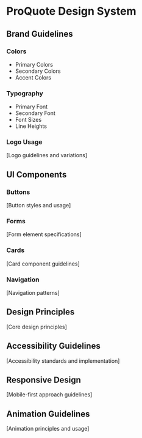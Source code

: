 # ProQuote Design System

## Brand Guidelines
### Colors
- Primary Colors
- Secondary Colors
- Accent Colors

### Typography
- Primary Font
- Secondary Font
- Font Sizes
- Line Heights

### Logo Usage
[Logo guidelines and variations]

## UI Components
### Buttons
[Button styles and usage]

### Forms
[Form element specifications]

### Cards
[Card component guidelines]

### Navigation
[Navigation patterns]

## Design Principles
[Core design principles]

## Accessibility Guidelines
[Accessibility standards and implementation]

## Responsive Design
[Mobile-first approach guidelines]

## Animation Guidelines
[Animation principles and usage] 